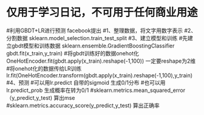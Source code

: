 # 仅用于学习日记，不可用于任何商业用途
#利用GBDT+LR进行预测 facebook提出
#1、整理数据，将文字用数字表示
#2、分割数据 sklearn.model_selection.train_test_split
#3、建立模型和训练
#先建立gbdt模型和训练数据  sklearn.ensemble.GradientBoostingClassifier   gbdt.fit(x_train,y_train)
#将gbdt训练好的数据onehot化  OneHotEncoder.fit(gbdt.apply(x_train).reshape(-1,100)) 一定要reshape为2维
#将onehot化的数据传给LR训练  lr.fit(OneHotEncoder.transform(gbdt.apply(x_train).reshape(-1,100),y_train)
#4、预测
#可以用lr.predict 自带的sigmoid 生成0/1分布
#也可以用lr.predict_prob 生成概率在转为0/1
#sklearn.metrics.mean_squared_error（y_predict,y_test) 算出mse
#sklearn.metrics.accuracy_score(y_predict,y_test) 算出正确率


